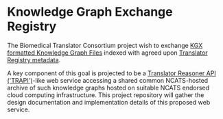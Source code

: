 # Knowledge Graph Exchange Registry

The Biomedical Translator Consortium project wish to exchange [KGX formatted Knowledge Graph Files](https://github.com/biolink/kgx/blob/master/data-preparation.md) indexed with agreed upon [Translator Registry metadata](https://github.com/NCATSTranslator/TranslatorArchitecture/blob/master/RegistryMetadata.md).  

A key component of this goal is projected to be a [Translator Reasoner API ('TRAPI')](https://github.com/NCATSTranslator/ReasonerAPI)-like web service accessing a shared common NCATS-hosted archive of such knowledge graphs hosted on suitable NCATS endorsed cloud computing infrastructure. This project repository will gather the design documentation and implementation details of this proposed web service.

